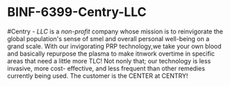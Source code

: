 # BINF-6399-Centry-LLC

  #Centry - *LLC* is a *non-profit* company whose mission is to reinvigorate the global population's sense of smel and overall personal well-being on a grand scale. With our invigorating PRP technology,we take your own blood and basically repurpose the plasma to make itnwork overtime in specific areas that need a little more TLC! Not nonly that; our technology is less invasive, more cost- effective, and less frequent than other remedies currently being used. The customer is the CENTER at CENTRY!
  
